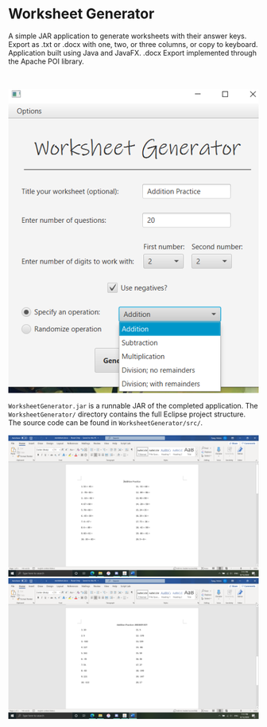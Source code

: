 # Worksheet Generator

A simple JAR application to generate worksheets with their answer keys. Export as .txt or .docx with one, two, or three columns, or copy to keyboard.  
Application built using Java and JavaFX. .docx Export implemented through the Apache POI library.  
<br />
<br />

![Application Interface](/screenshots/interface.png)

`WorksheetGenerator.jar` is a runnable JAR of the completed application. The `WorksheetGenerator/` directory contains the full Eclipse project structure. The source code can be found in `WorksheetGenerator/src/`. <br /><br />
![Sample Worksheet](/screenshots/questions.png)
![Sample Answer Key](/screenshots/answers.png)
